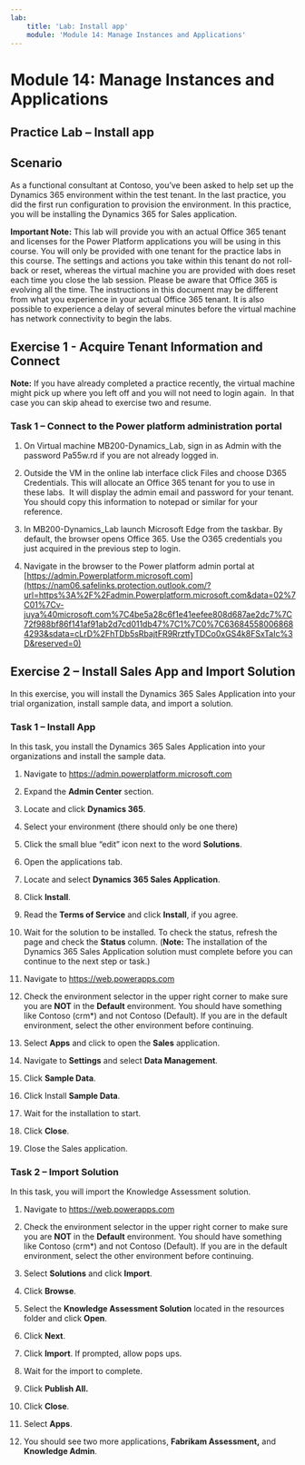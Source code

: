 ```yaml
---
lab:
    title: 'Lab: Install app'
    module: 'Module 14: Manage Instances and Applications'
---
```


Module 14: Manage Instances and Applications
===========================================
## Practice Lab – Install app

Scenario
--------

As a functional consultant at Contoso, you’ve been asked to help set up the
Dynamics 365 environment within the test tenant. In the last practice, you did
the first run configuration to provision the environment. In this practice, you
will be installing the Dynamics 365 for Sales application.

**Important Note:** This lab will provide you with an actual Office 365 tenant
and licenses for the Power Platform applications you will be using in this
course. You will only be provided with one tenant for the practice labs in this
course. The settings and actions you take within this tenant do not roll-back or
reset, whereas the virtual machine you are provided with does reset each time
you close the lab session. Please be aware that Office 365 is evolving all the time. The
instructions in this document may be different from what you experience in your
actual Office 365 tenant. It is also possible to experience a delay of several
minutes before the virtual machine has network connectivity to begin the labs.

Exercise 1 - Acquire Tenant Information and Connect
---------------------------------------------------

**Note:** If you have already completed a practice recently, the virtual machine
might pick up where you left off and you will not need to login again.  In that
case you can skip ahead to exercise two and resume.

### Task 1 – Connect to the Power platform administration portal

1.  On Virtual machine MB200-Dynamics_Lab, sign in as Admin with the password
    Pa55w.rd if you are not already logged in.

2.  Outside the VM in the online lab interface click Files and choose D365
    Credentials. This will allocate an Office 365 tenant for you to use in these
    labs.  It will display the admin email and password for your tenant.  You
    should copy this information to notepad or similar for your reference.

3.  In MB200-Dynamics_Lab launch Microsoft Edge from the taskbar. By default,
    the browser opens Office 365. Use the O365 credentials you just acquired in
    the previous step to login.

4.  Navigate in the browser to the Power platform admin portal at
    [https://admin.Powerplatform.microsoft.com](https://nam06.safelinks.protection.outlook.com/?url=https%3A%2F%2Fadmin.Powerplatform.microsoft.com&data=02%7C01%7Cv-juya%40microsoft.com%7C4be5a28c6f1e41eefee808d687ae2dc7%7C72f988bf86f141af91ab2d7cd011db47%7C1%7C0%7C636845580068684293&sdata=cLrD%2FhTDb5sRbajtFR9RrztfyTDCo0xGS4k8FSxTaIc%3D&reserved=0)

Exercise 2 – Install Sales App and Import Solution
--------------------------------------------------

In this exercise, you will install the Dynamics 365 Sales Application into your
trial organization, install sample data, and import a solution.

### Task 1 – Install App 

In this task, you install the Dynamics 365 Sales Application into your
organizations and install the sample data.

1.  Navigate to https://admin.powerplatform.microsoft.com

2.  Expand the **Admin Center** section.

3.  Locate and click **Dynamics 365**.

4.  Select your environment (there should only be one there)

5.  Click the small blue “edit” icon next to the word **Solutions**.

6.  Open the applications tab.

7.  Locate and select **Dynamics 365 Sales Application**.

8.  Click **Install**.

9.  Read the **Terms of Service** and click **Install**, if you agree.

10. Wait for the solution to be installed. To check the status, refresh the page
    and check the **Status** column. (**Note:** The installation of the Dynamics 365 Sales Application solution must complete before you can continue to the next step or task.)

11.  Navigate to https://web.powerapps.com

12.  Check the environment selector in the upper right corner to make sure you
    are **NOT** in the **Default** environment. You should have something like
    Contoso (crm\*) and not Contoso (Default). If you are in the default
    environment, select the other environment before continuing.

13.  Select **Apps** and click to open the **Sales** application.

14.  Navigate to **Settings** and select **Data Management**.

15.  Click **Sample Data**.

16.  Click Install **Sample Data**.

17.  Wait for the installation to start.

18.  Click **Close**.

19.  Close the Sales application.

### Task 2 – Import Solution 

In this task, you will import the Knowledge Assessment solution.

1.  Navigate to <https://web.powerapps.com>

2.  Check the environment selector in the upper right corner to make sure you
    are **NOT** in the **Default** environment. You should have something like
    Contoso (crm\*) and not Contoso (Default). If you are in the default
    environment, select the other environment before continuing.

3.  Select **Solutions** and click **Import**.

4.  Click **Browse**.

5.  Select the **Knowledge Assessment Solution** located in the resources folder
    and click **Open**.

6.  Click **Next**.

7.  Click **Import**. If prompted, allow pops ups.

8.  Wait for the import to complete.

9.  Click **Publish All.**

10. Click **Close**.

11. Select **Apps**.

12. You should see two more applications, **Fabrikam Assessment,** and
    **Knowledge Admin**.
